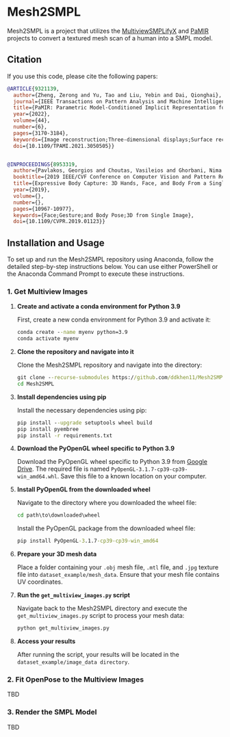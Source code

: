 # Mesh2SMPL

Mesh2SMPL is a project that utilizes the [MultiviewSMPLifyX](https://github.com/ZhengZerong/MultiviewSMPLifyX) and [PaMIR](https://github.com/ZhengZerong/PaMIR) projects to convert a textured mesh scan of a human into a SMPL model.

## Citation

If you use this code, please cite the following papers:

```bibtex
@ARTICLE{9321139,
  author={Zheng, Zerong and Yu, Tao and Liu, Yebin and Dai, Qionghai},
  journal={IEEE Transactions on Pattern Analysis and Machine Intelligence}, 
  title={PaMIR: Parametric Model-Conditioned Implicit Representation for Image-Based Human Reconstruction}, 
  year={2022},
  volume={44},
  number={6},
  pages={3170-3184},
  keywords={Image reconstruction;Three-dimensional displays;Surface reconstruction;Solid modeling;Estimation;Training;Shape;Body pose;human reconstruction;surface representation;parametric body model;implicit surface function},
  doi={10.1109/TPAMI.2021.3050505}}


@INPROCEEDINGS{8953319,
  author={Pavlakos, Georgios and Choutas, Vasileios and Ghorbani, Nima and Bolkart, Timo and Osman, Ahmed A. and Tzionas, Dimitrios and Black, Michael J.},
  booktitle={2019 IEEE/CVF Conference on Computer Vision and Pattern Recognition (CVPR)}, 
  title={Expressive Body Capture: 3D Hands, Face, and Body From a Single Image}, 
  year={2019},
  volume={},
  number={},
  pages={10967-10977},
  keywords={Face;Gesture;and Body Pose;3D from Single Image},
  doi={10.1109/CVPR.2019.01123}}
```

## Installation and Usage
To set up and run the Mesh2SMPL repository using Anaconda, follow the detailed step-by-step instructions below. You can use either PowerShell or the Anaconda Command Prompt to execute these instructions.

### 1. Get Multiview Images

1. **Create and activate a conda environment for Python 3.9**

    First, create a new conda environment for Python 3.9 and activate it:
    ```cmd
    conda create --name myenv python=3.9
    conda activate myenv
    ```

2. **Clone the repository and navigate into it**

    Clone the Mesh2SMPL repository and navigate into the directory:
    ```cmd
    git clone --recurse-submodules https://github.com/ddkhen11/Mesh2SMPL
    cd Mesh2SMPL
    ```

3. **Install dependencies using pip**

    Install the necessary dependencies using pip:
    ```cmd
    pip install --upgrade setuptools wheel build
    pip install pyembree
    pip install -r requirements.txt
    ```

4. **Download the PyOpenGL wheel specific to Python 3.9**

    Download the PyOpenGL wheel specific to Python 3.9 from [Google Drive](https://drive.google.com/drive/folders/1mz7faVsrp0e6IKCQh8MyZh-BcCqEGPwx). The required file is named `PyOpenGL-3.1.7-cp39-cp39-win_amd64.whl`. Save this file to a known location on your computer.

5. **Install PyOpenGL from the downloaded wheel**

    Navigate to the directory where you downloaded the wheel file:
    ```cmd
    cd path\to\downloaded\wheel
    ```
    Install the PyOpenGL package from the downloaded wheel file:
    ```cmd
    pip install PyOpenGL-3.1.7-cp39-cp39-win_amd64
    ```

6. **Prepare your 3D mesh data**

    Place a folder containing your `.obj` mesh file, `.mtl` file, and `.jpg` texture file into `dataset_example/mesh_data`. Ensure that your mesh file contains UV coordinates.

7. **Run the `get_multiview_images.py` script**

    Navigate back to the Mesh2SMPL directory and execute the `get_multiview_images.py` script to process your mesh data:
    ```cmd
    python get_multiview_images.py
    ```

8. **Access your results**

   After running the script, your results will be located in the `dataset_example/image_data directory`.

### 2. Fit OpenPose to the Multiview Images

TBD

### 3. Render the SMPL Model

TBD